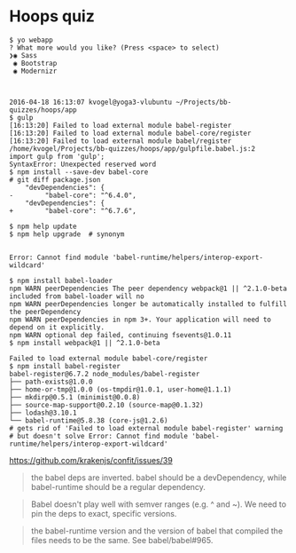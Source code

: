 # Hoops quiz



    $ yo webapp
    ? What more would you like? (Press <space> to select)
    ❯◉ Sass
     ◉ Bootstrap
     ◉ Modernizr



    2016-04-18 16:13:07 kvogel@yoga3-vlubuntu ~/Projects/bb-quizzes/hoops/app
    $ gulp
    [16:13:20] Failed to load external module babel-register
    [16:13:20] Failed to load external module babel-core/register
    [16:13:20] Failed to load external module babel/register
    /home/kvogel/Projects/bb-quizzes/hoops/app/gulpfile.babel.js:2
    import gulp from 'gulp';
    SyntaxError: Unexpected reserved word
    $ npm install --save-dev babel-core
    # git diff package.json
        "devDependencies": {
    -        "babel-core": "^6.4.0",
        "devDependencies": {
    +        "babel-core": "^6.7.6",

    $ npm help update
    $ npm help upgrade  # synonym


    Error: Cannot find module 'babel-runtime/helpers/interop-export-wildcard'

    $ npm install babel-loader
    npm WARN peerDependencies The peer dependency webpack@1 || ^2.1.0-beta included from babel-loader will no
    npm WARN peerDependencies longer be automatically installed to fulfill the peerDependency 
    npm WARN peerDependencies in npm 3+. Your application will need to depend on it explicitly.
    npm WARN optional dep failed, continuing fsevents@1.0.11
    $ npm install webpack@1 || ^2.1.0-beta

    Failed to load external module babel-core/register
    $ npm install babel-register
    babel-register@6.7.2 node_modules/babel-register
    ├── path-exists@1.0.0
    ├── home-or-tmp@1.0.0 (os-tmpdir@1.0.1, user-home@1.1.1)
    ├── mkdirp@0.5.1 (minimist@0.0.8)
    ├── source-map-support@0.2.10 (source-map@0.1.32)
    ├── lodash@3.10.1
    └── babel-runtime@5.8.38 (core-js@1.2.6)
    # gets rid of 'Failed to load external module babel-register' warning
    # but doesn't solve Error: Cannot find module 'babel-runtime/helpers/interop-export-wildcard'




https://github.com/krakenjs/confit/issues/39

>the babel deps are inverted. babel should be a devDependency, while babel-runtime should be a regular dependency.

>Babel doesn't play well with semver ranges (e.g. ^ and ~). We need to pin the deps to exact, specific versions.

>the babel-runtime version and the version of babel that compiled the files needs to be the same. See babel/babel#965.